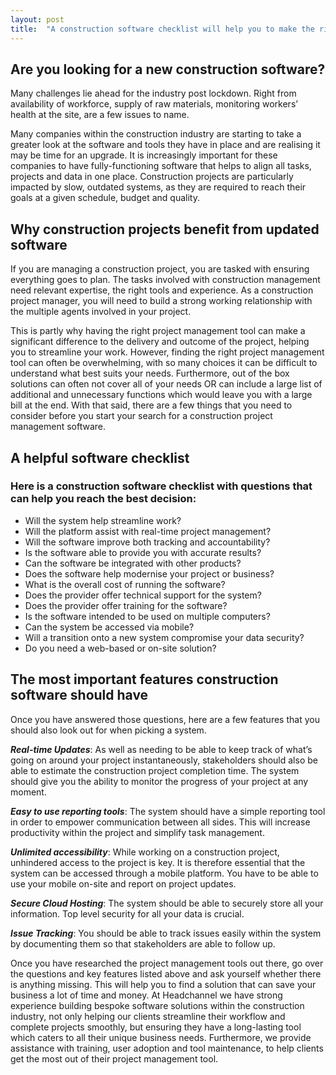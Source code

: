 ```yaml
---
layout: post
title:  "A construction software checklist will help you to make the right decision"
---
```


## Are you looking for a new construction software?
Many challenges lie ahead for the industry post lockdown. Right from availability of workforce, supply of raw materials, monitoring workers’ health at the site, are a few issues to name.

Many companies within the construction industry are starting to take a greater look at the software and tools they have in place and are realising it may be time for an upgrade. It is increasingly important for these companies to have fully-functioning software that helps to align all tasks, projects and data in one place.
Construction projects are particularly impacted by slow, outdated systems, as they are required to reach their goals at a given schedule, budget and quality.

## Why construction projects benefit from updated software
If you are managing a construction project, you are tasked with ensuring everything goes to plan. The tasks involved with construction management need relevant expertise, the right tools and experience. As a construction project manager, you will need to build a strong working relationship with the multiple agents involved in your project.

This is partly why having the right project management tool can make a significant difference to the delivery and outcome of the project, helping you to streamline your work. However, finding the right project management tool can often be overwhelming, with so many choices it can be difficult to understand what best suits your needs. Furthermore, out of the box solutions can often not cover all of your needs OR can include a large list of additional and unnecessary functions which would leave you with a large bill at the end. With that said, there are a few things that you need to consider before you start your search for a construction project management software.

## A helpful software checklist
### Here is a construction software checklist with questions that can help you reach the best decision:

- Will the system help streamline work?
- Will the platform assist with real-time project management?
- Will the software improve both tracking and accountability?
- Is the software able to provide you with accurate results?
- Can the software be integrated with other products?
- Does the software help modernise your project or business?
- What is the overall cost of running the software?
- Does the provider offer technical support for the system?
- Does the provider offer training for the software?
- Is the software intended to be used on multiple computers?
- Can the system be accessed via mobile?
- Will a transition onto a new system compromise your data security?
- Do you need a web-based or on-site solution?


## The most important features construction software should have
Once you have answered those questions, here are a few features that you should also look out for when picking a system.

***Real-time Updates***: As well as needing to be able to keep track of what’s going on around your project instantaneously, stakeholders should also be able to estimate the construction project completion time. The system should give you the ability to monitor the progress of your project at any moment.

***Easy to use reporting tools***: The system should have a simple reporting tool in order to empower communication between all sides. This will increase productivity within the project and simplify task management.

***Unlimited accessibility***: While working on a construction project, unhindered access to the project is key. It is therefore essential that the system can be accessed through a mobile platform. You have to be able to use your mobile on-site and report on project updates.

***Secure Cloud Hosting***: The system should be able to securely store all your information. Top level security for all your data is crucial.

***Issue Tracking***: You should be able to track issues easily within the system by documenting them so that stakeholders are able to follow up.

Once you have researched the project management tools out there, go over the questions and key features listed above and ask yourself whether there is anything missing. This will help you to find a solution that can save your business a lot of time and money. At Headchannel we have strong experience building bespoke software solutions within the construction industry, not only helping our clients streamline their workflow and complete projects smoothly, but ensuring they have a long-lasting tool which caters to all their unique business needs. Furthermore, we provide assistance with training, user adoption and tool maintenance, to help clients get the most out of their project management tool.
